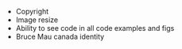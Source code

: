 - Copyright
- Image resize
- Ability to see code in all code examples and figs
- Bruce Mau canada identity
